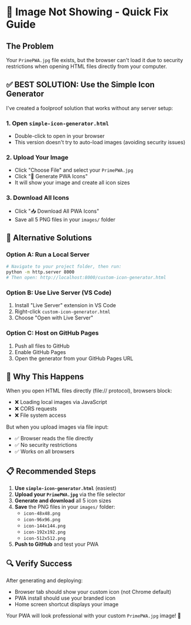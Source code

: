 # 🚨 Image Not Showing - Quick Fix Guide

## The Problem
Your `PrimePWA.jpg` file exists, but the browser can't load it due to security restrictions when opening HTML files directly from your computer.

## ✅ **BEST SOLUTION: Use the Simple Icon Generator**

I've created a foolproof solution that works without any server setup:

### 1. **Open `simple-icon-generator.html`**
- Double-click to open in your browser
- This version doesn't try to auto-load images (avoiding security issues)

### 2. **Upload Your Image**
- Click "Choose File" and select your `PrimePWA.jpg`
- Click "🚀 Generate PWA Icons"
- It will show your image and create all icon sizes

### 3. **Download All Icons**
- Click "📥 Download All PWA Icons" 
- Save all 5 PNG files in your `images/` folder

## 🔧 **Alternative Solutions**

### Option A: Run a Local Server
```bash
# Navigate to your project folder, then run:
python -m http.server 8000
# Then open: http://localhost:8000/custom-icon-generator.html
```

### Option B: Use Live Server (VS Code)
1. Install "Live Server" extension in VS Code
2. Right-click `custom-icon-generator.html`
3. Choose "Open with Live Server"

### Option C: Host on GitHub Pages
1. Push all files to GitHub
2. Enable GitHub Pages
3. Open the generator from your GitHub Pages URL

## 🎯 **Why This Happens**

When you open HTML files directly (file:// protocol), browsers block:
- ❌ Loading local images via JavaScript
- ❌ CORS requests
- ❌ File system access

But when you upload images via file input:
- ✅ Browser reads the file directly
- ✅ No security restrictions
- ✅ Works on all browsers

## 📋 **Recommended Steps**

1. **Use `simple-icon-generator.html`** (easiest)
2. **Upload your `PrimePWA.jpg`** via the file selector
3. **Generate and download** all 5 icon sizes
4. **Save** the PNG files in your `images/` folder:
   - `icon-48x48.png`
   - `icon-96x96.png`
   - `icon-144x144.png`
   - `icon-192x192.png`
   - `icon-512x512.png`
5. **Push to GitHub** and test your PWA

## 🔍 **Verify Success**

After generating and deploying:
- Browser tab should show your custom icon (not Chrome default)
- PWA install should use your branded icon
- Home screen shortcut displays your image

Your PWA will look professional with your custom `PrimePWA.jpg` image! 🌟
